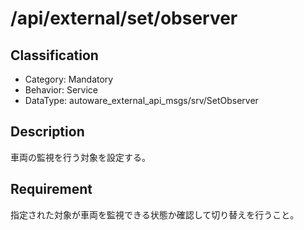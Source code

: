 # /api/external/set/observer

## Classification

- Category: Mandatory
- Behavior: Service
- DataType: autoware_external_api_msgs/srv/SetObserver

## Description

車両の監視を行う対象を設定する。

## Requirement

指定された対象が車両を監視できる状態か確認して切り替えを行うこと。
